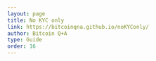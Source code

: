 ```yaml
---
layout: page
title: No KYC only
link: https://bitcoinqna.github.io/noKYConly/
author: Bitcoin Q+A
type: Guide
order: 16
---
```

